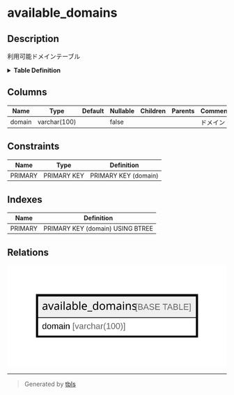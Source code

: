 # available_domains

## Description

利用可能ドメインテーブル

<details>
<summary><strong>Table Definition</strong></summary>

```sql
CREATE TABLE `available_domains` (
  `domain` varchar(100) NOT NULL COMMENT 'ドメイン',
  PRIMARY KEY (`domain`)
) ENGINE=InnoDB DEFAULT CHARSET=utf8mb4 COLLATE=utf8mb4_general_ci COMMENT='利用可能ドメインテーブル'
```

</details>

## Columns

| Name | Type | Default | Nullable | Children | Parents | Comment |
| ---- | ---- | ------- | -------- | -------- | ------- | ------- |
| domain | varchar(100) |  | false |  |  | ドメイン |

## Constraints

| Name | Type | Definition |
| ---- | ---- | ---------- |
| PRIMARY | PRIMARY KEY | PRIMARY KEY (domain) |

## Indexes

| Name | Definition |
| ---- | ---------- |
| PRIMARY | PRIMARY KEY (domain) USING BTREE |

## Relations

![er](available_domains.svg)

---

> Generated by [tbls](https://github.com/k1LoW/tbls)
